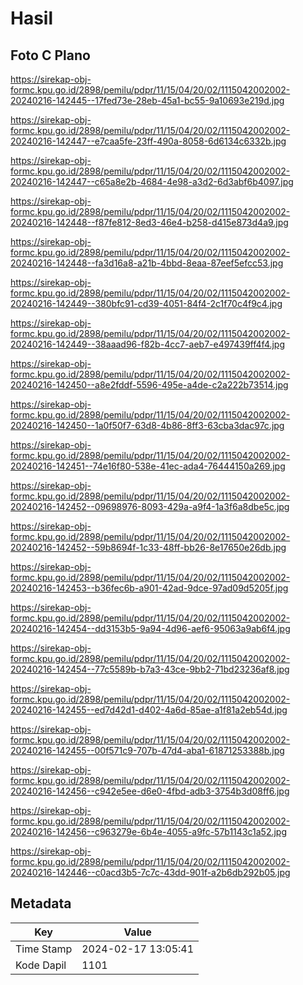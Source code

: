 # Hasil

## Foto C Plano

https://sirekap-obj-formc.kpu.go.id/2898/pemilu/pdpr/11/15/04/20/02/1115042002002-20240216-142445--17fed73e-28eb-45a1-bc55-9a10693e219d.jpg

https://sirekap-obj-formc.kpu.go.id/2898/pemilu/pdpr/11/15/04/20/02/1115042002002-20240216-142447--e7caa5fe-23ff-490a-8058-6d6134c6332b.jpg

https://sirekap-obj-formc.kpu.go.id/2898/pemilu/pdpr/11/15/04/20/02/1115042002002-20240216-142447--c65a8e2b-4684-4e98-a3d2-6d3abf6b4097.jpg

https://sirekap-obj-formc.kpu.go.id/2898/pemilu/pdpr/11/15/04/20/02/1115042002002-20240216-142448--f87fe812-8ed3-46e4-b258-d415e873d4a9.jpg

https://sirekap-obj-formc.kpu.go.id/2898/pemilu/pdpr/11/15/04/20/02/1115042002002-20240216-142448--fa3d16a8-a21b-4bbd-8eaa-87eef5efcc53.jpg

https://sirekap-obj-formc.kpu.go.id/2898/pemilu/pdpr/11/15/04/20/02/1115042002002-20240216-142449--380bfc91-cd39-4051-84f4-2c1f70c4f9c4.jpg

https://sirekap-obj-formc.kpu.go.id/2898/pemilu/pdpr/11/15/04/20/02/1115042002002-20240216-142449--38aaad96-f82b-4cc7-aeb7-e497439ff4f4.jpg

https://sirekap-obj-formc.kpu.go.id/2898/pemilu/pdpr/11/15/04/20/02/1115042002002-20240216-142450--a8e2fddf-5596-495e-a4de-c2a222b73514.jpg

https://sirekap-obj-formc.kpu.go.id/2898/pemilu/pdpr/11/15/04/20/02/1115042002002-20240216-142450--1a0f50f7-63d8-4b86-8ff3-63cba3dac97c.jpg

https://sirekap-obj-formc.kpu.go.id/2898/pemilu/pdpr/11/15/04/20/02/1115042002002-20240216-142451--74e16f80-538e-41ec-ada4-76444150a269.jpg

https://sirekap-obj-formc.kpu.go.id/2898/pemilu/pdpr/11/15/04/20/02/1115042002002-20240216-142452--09698976-8093-429a-a9f4-1a3f6a8dbe5c.jpg

https://sirekap-obj-formc.kpu.go.id/2898/pemilu/pdpr/11/15/04/20/02/1115042002002-20240216-142452--59b8694f-1c33-48ff-bb26-8e17650e26db.jpg

https://sirekap-obj-formc.kpu.go.id/2898/pemilu/pdpr/11/15/04/20/02/1115042002002-20240216-142453--b36fec6b-a901-42ad-9dce-97ad09d5205f.jpg

https://sirekap-obj-formc.kpu.go.id/2898/pemilu/pdpr/11/15/04/20/02/1115042002002-20240216-142454--dd3153b5-9a94-4d96-aef6-95063a9ab6f4.jpg

https://sirekap-obj-formc.kpu.go.id/2898/pemilu/pdpr/11/15/04/20/02/1115042002002-20240216-142454--77c5589b-b7a3-43ce-9bb2-71bd23236af8.jpg

https://sirekap-obj-formc.kpu.go.id/2898/pemilu/pdpr/11/15/04/20/02/1115042002002-20240216-142455--ed7d42d1-d402-4a6d-85ae-a1f81a2eb54d.jpg

https://sirekap-obj-formc.kpu.go.id/2898/pemilu/pdpr/11/15/04/20/02/1115042002002-20240216-142455--00f571c9-707b-47d4-aba1-61871253388b.jpg

https://sirekap-obj-formc.kpu.go.id/2898/pemilu/pdpr/11/15/04/20/02/1115042002002-20240216-142456--c942e5ee-d6e0-4fbd-adb3-3754b3d08ff6.jpg

https://sirekap-obj-formc.kpu.go.id/2898/pemilu/pdpr/11/15/04/20/02/1115042002002-20240216-142456--c963279e-6b4e-4055-a9fc-57b1143c1a52.jpg

https://sirekap-obj-formc.kpu.go.id/2898/pemilu/pdpr/11/15/04/20/02/1115042002002-20240216-142446--c0acd3b5-7c7c-43dd-901f-a2b6db292b05.jpg


## Metadata

| Key        | Value               |
| ---------- | ------------------- |
| Time Stamp | 2024-02-17 13:05:41 |
| Kode Dapil | 1101                |



